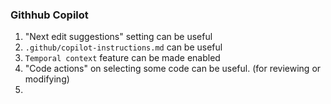 ### Githhub Copilot
1. "Next edit suggestions" setting can be useful
2. `.github/copilot-instructions.md` can be useful
3. `Temporal context` feature can be made enabled
4. "Code actions" on selecting some code can be useful. (for reviewing or modifying)
5.  
